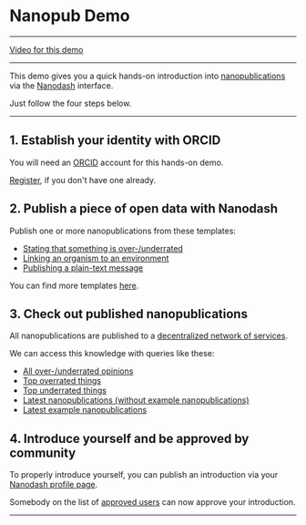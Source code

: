 # Nanopub Demo

---

[Video for this demo](https://youtu.be/_wmXHgC706I)

---

This demo gives you a quick hands-on introduction into [nanopublications](https://nanopub.net) via the [Nanodash](https://nanodash.knowledgepixels.com) interface.

Just follow the four steps below.

--- 

## 1. Establish your identity with ORCID

You will need an [ORCID](https://orcid.org/) account for this hands-on demo.

[Register](https://orcid.org/register), if you don't have one already.


## 2. Publish a piece of open data with Nanodash

Publish one or more nanopublications from these templates:

- [Stating that something is over-/underrated](https://nanodash.knowledgepixels.com/publish?template=http://purl.org/np/RA6p8TsYKPUmy6yoKuxjBKn2vRKczjIWrcS2lyyX61myE&template-version=latest)
- [Linking an organism to an environment](https://nanodash.knowledgepixels.com/publish?template=http://purl.org/np/RAMwUIw3VZ2ghf1HS6lOhuIs-vp0GAXbw8YtmQfni2ea8&template-version=latest)
- [Publishing a plain-text message](https://nanodash.knowledgepixels.com/publish?template=https://w3id.org/np/RA66vcP_zCtPYIqFaQkv-WhjYZnUiToHRG5EmbMAovZSw&template-version=latest)

You can find more templates [here](https://nanodash.knowledgepixels.com/publish).


## 3. Check out published nanopublications

All nanopublications are published to a [decentralized network of services](https://monitor.knowledgepixels.com/).

We can access this knowledge with queries like these:

- [All over-/underrated opinions](https://nanodash.knowledgepixels.com/resulttable?query=RAcQSC_S5n3SNE-hhKuRFah5MG9d1OZtl4765rm35k19Q/get-overunderrated-entries)
- [Top overrated things](https://nanodash.knowledgepixels.com/resulttable?query=RAZuzkHF692vje-H5_6SU7FFktEFDG5xhAgWoRo1FxcBY/get-top-overrated)
- [Top underrated things](https://nanodash.knowledgepixels.com/resulttable?query=RAcdE_TAqkHUH2RpE6s4q9Fs7vg_CBaeQF6OVdaM1ZCvw/get-top-underrated)
- [Latest nanopublications (without example nanopublications)](https://tapas.knowledgepixels.com/tapas.html?api=knowledgepixels/nanopub-query-api&op=/get-latest-nanopubs&autosubmit=on)
- [Latest example nanopublications](https://tapas.knowledgepixels.com/tapas.html?api=knowledgepixels/nanopub-query-api&op=/get-latest-example-nanopubs&autosubmit=on)


## 4. Introduce yourself and be approved by community

To properly introduce yourself, you can publish an introduction via your [Nanodash profile page](https://nanodash.knowledgepixels.com/profile).

Somebody on the list of [approved users](https://nanodash.knowledgepixels.com/userlist) can now approve your introduction.

---
